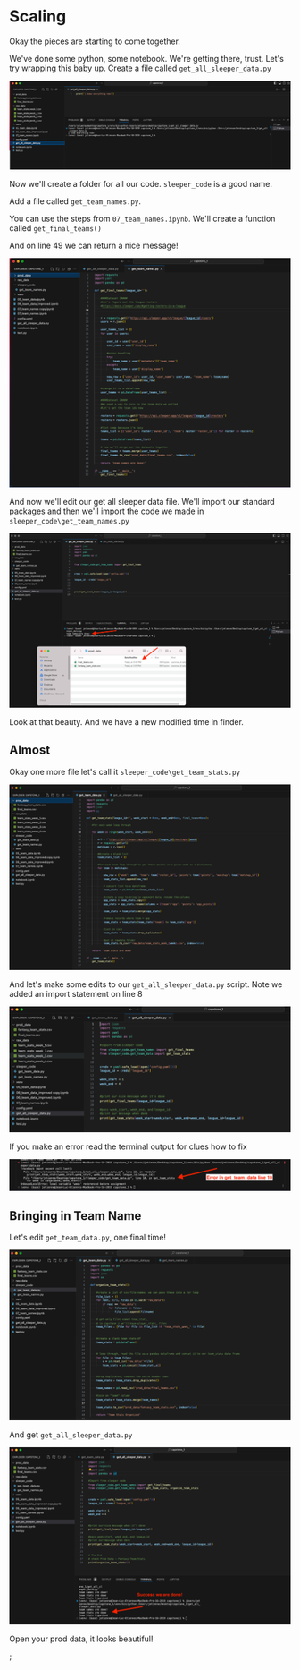 

# Scaling


Okay the pieces are starting to come together.

We've done some python, some notebook. We're getting there, trust. Let's try wrapping this baby up. Create a file called `get_all_sleeper_data.py`


![](screenshots/Capstone%2023.png)

Now we'll create a folder for all our code. `sleeper_code` is a good name.


Add a file called `get_team_names.py`.


You can use the steps from `07_team_names.ipynb`. We'll create a function called `get_final_teams()`

And on line 49 we can return a nice message!

![](screenshots/Capstone%2024.png)


And now we'll edit our get all sleeper data file. We'll import our standard packages and then we'll import the code we made in `sleeper_code\get_team_names.py`


![](screenshots/Capstone%2025.png)

Look at that beauty. And we have a new modified time in finder.


## Almost

Okay one more file let's call it `sleeper_code\get_team_stats.py`

![](screenshots/Capstone%2026.png)


And let's make some edits to our `get_all_sleeper_data.py` script. Note we added an import statement on line 8


![](screenshots/Capstone%2027.png)

If you make an error read the terminal output for clues how to fix

![](screenshots/Capstone%2028.png)


## Bringing in Team Name

Let's edit `get_team_data.py`, one final time!

![](screenshots/Capstone%2029.png)


And get `get_all_sleeper_data.py`

![](screenshots/Capstone%2030.png)

Open your prod data, it looks beautiful!

;
